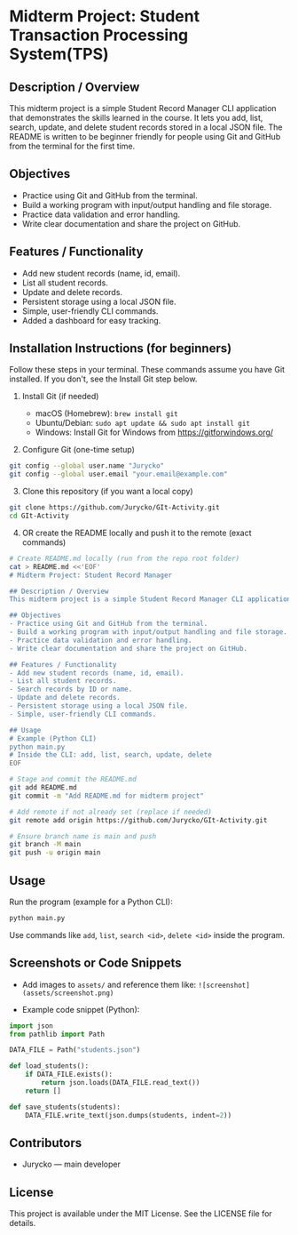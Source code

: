 # Midterm Project: Student Transaction Processing System(TPS)

## Description / Overview
This midterm project is a simple Student Record Manager CLI application that demonstrates the skills learned in the course. It lets you add, list, search, update, and delete student records stored in a local JSON file. The README is written to be beginner friendly for people using Git and GitHub from the terminal for the first time.

## Objectives
- Practice using Git and GitHub from the terminal.
- Build a working program with input/output handling and file storage.
- Practice data validation and error handling.
- Write clear documentation and share the project on GitHub.

## Features / Functionality
- Add new student records (name, id, email).
- List all student records.
- Update and delete records.
- Persistent storage using a local JSON file.
- Simple, user-friendly CLI commands.
- Added a dashboard for easy tracking.

## Installation Instructions (for beginners)
Follow these steps in your terminal. These commands assume you have Git installed. If you don't, see the Install Git step below.

1. Install Git (if needed)
   - macOS (Homebrew): `brew install git`
   - Ubuntu/Debian: `sudo apt update && sudo apt install git`
   - Windows: Install Git for Windows from https://gitforwindows.org/

2. Configure Git (one-time setup)
```bash
git config --global user.name "Jurycko"
git config --global user.email "your.email@example.com"
```

3. Clone this repository (if you want a local copy)
```bash
git clone https://github.com/Jurycko/GIt-Activity.git
cd GIt-Activity
```

4. OR create the README locally and push it to the remote (exact commands)
```bash
# Create README.md locally (run from the repo root folder)
cat > README.md <<'EOF'
# Midterm Project: Student Record Manager

## Description / Overview
This midterm project is a simple Student Record Manager CLI application that demonstrates the skills learned in the course. It lets you add, list, search, update, and delete student records stored in a local JSON file. The README is written to be beginner friendly for people using Git and GitHub from the terminal for the first time.

## Objectives
- Practice using Git and GitHub from the terminal.
- Build a working program with input/output handling and file storage.
- Practice data validation and error handling.
- Write clear documentation and share the project on GitHub.

## Features / Functionality
- Add new student records (name, id, email).
- List all student records.
- Search records by ID or name.
- Update and delete records.
- Persistent storage using a local JSON file.
- Simple, user-friendly CLI commands.

## Usage
# Example (Python CLI)
python main.py
# Inside the CLI: add, list, search, update, delete
EOF

# Stage and commit the README.md
git add README.md
git commit -m "Add README.md for midterm project"

# Add remote if not already set (replace if needed)
git remote add origin https://github.com/Jurycko/GIt-Activity.git

# Ensure branch name is main and push
git branch -M main
git push -u origin main
```

## Usage
Run the program (example for a Python CLI):
```bash
python main.py
```
Use commands like `add`, `list`, `search <id>`, `delete <id>` inside the program.

## Screenshots or Code Snippets
- Add images to `assets/` and reference them like: `![screenshot](assets/screenshot.png)`

- Example code snippet (Python):
```python
import json
from pathlib import Path

DATA_FILE = Path("students.json")

def load_students():
    if DATA_FILE.exists():
        return json.loads(DATA_FILE.read_text())
    return []

def save_students(students):
    DATA_FILE.write_text(json.dumps(students, indent=2))
```

## Contributors
- Jurycko — main developer

## License
This project is available under the MIT License. See the LICENSE file for details.
